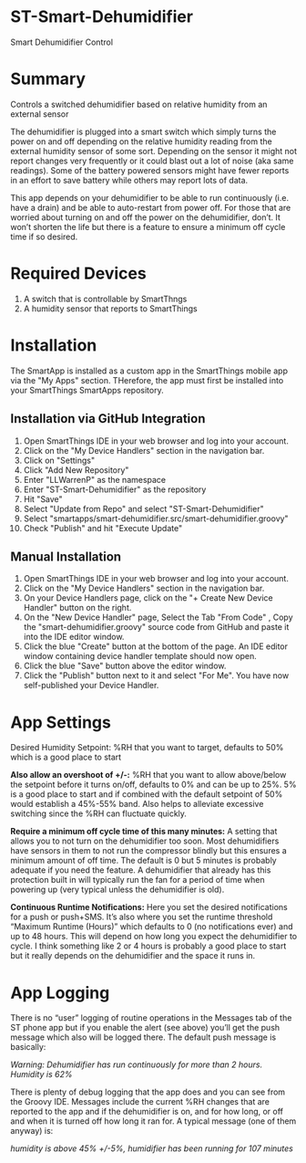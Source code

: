 # ST-Smart-Dehumidifier
Smart Dehumidifier Control

# Summary
Controls a switched dehumidifier based on relative humidity from an external sensor

The dehumidifier is plugged into a smart switch which simply turns the power on and off depending on the relative humidity reading from the external humidity sensor of some sort.  Depending on the sensor it might not report changes very frequently or it could blast out a lot of noise (aka same readings).  Some of the battery powered sensors might have fewer reports in an effort to save battery while others may report lots of data.

This app depends on your dehumidifier to be able to run continuously (i.e. have a drain) and be able to auto-restart from power off. For those that are worried about turning on and off the power on the dehumidifier, don’t. It won’t shorten the life but there is a feature to ensure a minimum off cycle time if so desired.

# Required Devices
1. A switch that is controllable by SmartThngs
2. A humidity sensor that reports to SmartThings

# Installation

The SmartApp is installed as a custom app in the SmartThings mobile app via the "My Apps" section.  THerefore, the app must
first be installed into your SmartThings SmartApps repository.

## Installation via GitHub Integration
1. Open SmartThings IDE in your web browser and log into your account.
2. Click on the "My Device Handlers" section in the navigation bar.
3. Click on "Settings"
4. Click "Add New Repository"
5. Enter "LLWarrenP" as the namespace
6. Enter "ST-Smart-Dehumidifier" as the repository
7. Hit "Save"
8. Select "Update from Repo" and select "ST-Smart-Dehumidifier"
9. Select "smartapps/smart-dehumidifier.src/smart-dehumidifier.groovy"
10. Check "Publish" and hit "Execute Update"

## Manual Installation
1. Open SmartThings IDE in your web browser and log into your account.
2. Click on the "My Device Handlers" section in the navigation bar.
3. On your Device Handlers page, click on the "+ Create New Device Handler" button on the right.
4. On the "New Device Handler" page, Select the Tab "From Code" , Copy the "smart-dehumidifier.groovy" source code from GitHub and paste it into the IDE editor window.
5. Click the blue "Create" button at the bottom of the page. An IDE editor window containing device handler template should now open.
6. Click the blue "Save" button above the editor window.
7. Click the "Publish" button next to it and select "For Me". You have now self-published your Device Handler.

# App Settings
Desired Humidity Setpoint: %RH that you want to target, defaults to 50% which is a good place to start

**Also allow an overshoot of +/-:** %RH that you want to allow above/below the setpoint before it turns on/off, defaults to 0% and can be up to 25%. 5% is a good place to start and if combined with the default setpoint of 50% would establish a 45%-55% band. Also helps to alleviate excessive switching since the %RH can fluctuate quickly.

**Require a minimum off cycle time of this many minutes:** A setting that allows you to not turn on the dehumidifier too soon. Most dehumidifiers have sensors in them to not run the compressor blindly but this ensures a minimum amount of off time. The default is 0 but 5 minutes is probably adequate if you need the feature. A dehumidifier that already has this protection built in will typically run the fan for a period of time when powering up (very typical unless the dehumidifier is old).

**Continuous Runtime Notifications:** Here you set the desired notifications for a push or push+SMS. It’s also where you set the runtime threshold “Maximum Runtime (Hours)” which defaults to 0 (no notifications ever) and up to 48 hours. This will depend on how long you expect the dehumidifier to cycle. I think something like 2 or 4 hours is probably a good place to start but it really depends on the dehumidifier and the space it runs in.

# App Logging
There is no “user” logging of routine operations in the Messages tab of the ST phone app but if you enable the alert (see above) you’ll get the push message which also will be logged there. The default push message is basically:

*Warning: Dehumidifier has run continuously for more than 2 hours. Humidity is 62%*

There is plenty of debug logging that the app does and you can see from the Groovy IDE. Messages include the current %RH changes that are reported to the app and if the dehumidifier is on, and for how long, or off and when it is turned off how long it ran for. A typical message (one of them anyway) is:

*humidity is above 45% +/-5%, humidifier has been running for 107 minutes*
